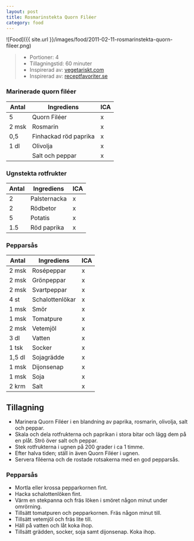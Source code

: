 ```yaml
---
layout: post
title: Rosmarinstekta Quorn Filéer
category: food
---
```


![Food]({{ site.url }}/images/food/2011-02-11-rosmarinstekta-quorn-fileer.png)

>* Portioner: 4
>* Tillagningstid: 60 minuter
>* Inspirerad av: [vegetariskt.com](http://www.vegetariskt.com/visarecept.asp?ReceptID=2201)
>* Inspirerad av: [receptfavoriter.se](http://receptfavoriter.se/recept/pepparsas.html)

### Marinerade quorn filéer

Antal | Ingrediens                | ICA
----- | ------------------------- | ---
5     | Quorn Filéer              | x
2 msk | Rosmarin                  | x
0,5   | Finhackad röd paprika     | x
1 dl  | Olivolja                  | x
      | Salt och peppar           | x

### Ugnstekta rotfrukter

Antal | Ingrediens                | ICA
----- | ------------------------- | ---
2     | Palsternacka              | x
2     | Rödbetor                  | x
5     | Potatis                   | x
1.5   | Röd paprika               | x

### Pepparsås

Antal | Ingrediens                | ICA
----- | ------------------------- | ---
2 msk | Rosépeppar                | x
2 msk | Grönpeppar                | x
2 msk | Svartpeppar               | x
4 st  | Schalottenlökar           | x
1 msk | Smör                      | x
1 msk | Tomatpure                 | x
2 msk | Vetemjöl                  | x
3 dl  | Vatten                    | x
1 tsk | Socker                    | x
1,5 dl| Sojagrädde                | x
1 msk | Dijonsenap                | x
1 msk | Soja                      | x
2 krm | Salt                      | x

Tillagning
----------

* Marinera Quorn Filéer i en blandning av paprika, rosmarin, olivolja,
  salt och peppar.
* Skala och dela rotfrukterna och paprikan i stora bitar och lägg dem på
  en plåt. Strö över salt och peppar.
* Stek rotfrukterna i ugnen på 200 grader i ca 1 timme.
* Efter halva tiden; ställ in även Quorn Filéer i ugnen.
* Servera filéerna och de rostade rotsakerna med en god pepparsås.

### Pepparsås

* Mortla eller krossa pepparkornen fint.
* Hacka schalottenlöken fint.
* Värm en stekpanna och fräs löken i smöret någon minut under omrörning.
* Tillsätt tomatpuren och pepparkornen. Fräs någon minut till.
* Tillsätt vetemjöl och fräs lite till.
* Häll på vatten och låt koka ihop.
* Tillsätt grädden, socker, soja samt dijonsenap. Koka ihop.

